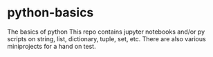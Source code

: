 # python-basics
The basics of python
This repo contains jupyter notebooks and/or py scripts on string, list, dictionary, tuple, set, etc.
There are also various miniprojects for a hand on test.
